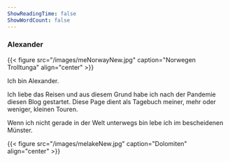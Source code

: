 ```yaml
---
ShowReadingTime: false
ShowWordCount: false
---
```

### Alexander


{{< figure src="/images/meNorwayNew.jpg" caption="Norwegen Trolltunga" align="center" >}}

Ich bin Alexander.

Ich liebe das Reisen und aus diesem Grund habe ich nach der Pandemie diesen Blog gestartet. Diese Page dient als Tagebuch meiner, mehr oder weniger, kleinen Touren.

Wenn ich nicht gerade in der Welt unterwegs bin lebe ich im bescheidenen Münster.

{{< figure src="/images/melakeNew.jpg" caption="Dolomiten" align="center" >}}
